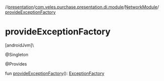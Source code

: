 //[presentation](../../../index.md)/[com.veles.purchase.presentation.di.module](../index.md)/[NetworkModule](index.md)/[provideExceptionFactory](provide-exception-factory.md)

# provideExceptionFactory

[androidJvm]\

@Singleton

@Provides

fun [provideExceptionFactory](provide-exception-factory.md)(): [ExceptionFactory](../../../../data/data/com.veles.purchase.data.networking.errorhandling/-exception-factory/index.md)

